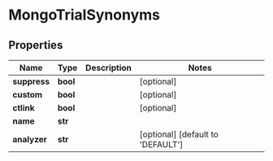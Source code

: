 # MongoTrialSynonyms

## Properties
Name | Type | Description | Notes
------------ | ------------- | ------------- | -------------
**suppress** | **bool** |  | [optional] 
**custom** | **bool** |  | [optional] 
**ctlink** | **bool** |  | [optional] 
**name** | **str** |  | 
**analyzer** | **str** |  | [optional] [default to 'DEFAULT']



